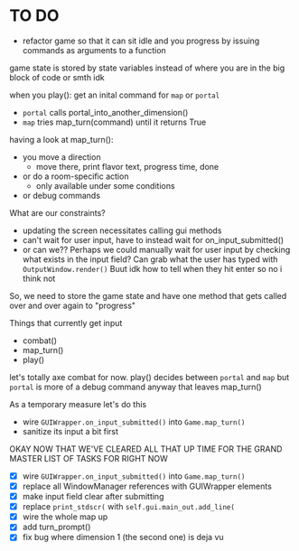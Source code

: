# TO DO

- refactor game so that it can sit idle and you progress by issuing commands as arguments to a function

game state is stored by state variables instead of where you are in the big block of code or smth idk


when you play():
get an inital command for `map` or `portal`
- `portal` calls portal_into_another_dimension()
- `map` tries map_turn(command) until it returns True

having a look at map_turn():
- you move a direction
    - move there, print flavor text, progress time, done
- or do a room-specific action
    - only available under some conditions
- or debug commands


What are our constraints?
- updating the screen necessitates calling gui methods
- can't wait for user input, have to instead wait for on_input_submitted()
- or can we??
    Perhaps we could manually wait for user input by checking what exists in the input field?
    Can grab what the user has typed with `OutputWindow.render()`
    Buut idk how to tell when they hit enter
    so no i think not

So, we need to store the game state and have one method that gets called over and over again to "progress"


Things that currently get input
- combat()
- map_turn()
- play()

let's totally axe combat for now.
play() decides between `portal` and `map` but `portal` is more of a debug command anyway
that leaves map_turn()

As a temporary measure let's do this
- wire `GUIWrapper.on_input_submitted()` into `Game.map_turn()`
- sanitize its input a bit first


OKAY NOW THAT WE'VE CLEARED ALL THAT UP TIME FOR THE GRAND MASTER LIST OF TASKS FOR RIGHT NOW

- [x] wire `GUIWrapper.on_input_submitted()` into `Game.map_turn()`
- [x] replace all WindowManager references with GUIWrapper elements
- [x] make input field clear after submitting
- [x] replace `print_stdscr(` with `self.gui.main_out.add_line(`
- [x] wire the whole map up
- [x] add turn_prompt()
- [x] fix bug where dimension 1 (the second one) is deja vu

